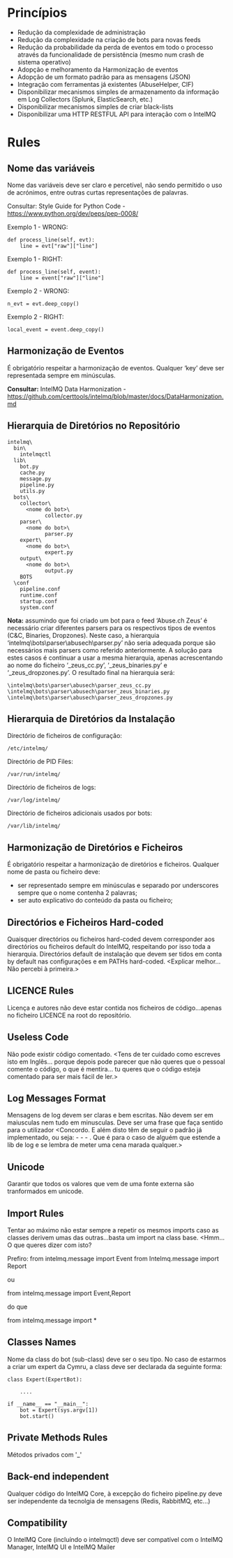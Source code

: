 # Princípios
* Redução da complexidade de administração
* Redução da complexidade na criação de bots para novas feeds
* Redução da probabilidade da perda de eventos em todo o processo através da funcionalidade de persistência (mesmo num crash de sistema operativo)
* Adopção e melhoramento da Harmonização de eventos
* Adopção de um formato padrão para as mensagens (JSON)
* Integração com ferramentas já existentes (AbuseHelper, CIF)
* Disponibilizar mecanismos simples de armazenamento da informação em Log Collectors (Splunk, ElasticSearch, etc.)
* Disponibilizar mecanismos simples de criar black-lists
* Disponibilizar uma HTTP RESTFUL API para interação com o IntelMQ


# Rules

## Nome das variáveis
Nome das variáveis deve ser claro e percetível, não sendo permitido o uso de acrónimos, entre outras curtas representações de palavras.

Consultar: Style Guide for Python Code - https://www.python.org/dev/peps/pep-0008/

Exemplo 1 - WRONG:
```
def process_line(self, evt):
    line = evt["raw"]["line"]
```
Exemplo 1 - RIGHT:
```
def process_line(self, event):
    line = event["raw"]["line"]
```

Exemplo 2 - WRONG:
```
n_evt = evt.deep_copy()
```
Exemplo 2 - RIGHT:
```
local_event = event.deep_copy()
```

## Harmonização de Eventos

É obrigatório respeitar a harmonização de eventos. Qualquer ‘key’ deve ser representada sempre em minúsculas.

**Consultar:** IntelMQ Data Harmonization - https://github.com/certtools/intelmq/blob/master/docs/DataHarmonization.md


## Hierarquia de Diretórios no Repositório
```
intelmq\
  bin\
    intelmqctl
  lib\
    bot.py
    cache.py
    message.py
    pipeline.py
    utils.py
  bots\
    collector\
      <nome do bot>\
		    collector.py
    parser\
      <nome do bot>\
		    parser.py
    expert\
      <nome do bot>\
		    expert.py
    output\
      <nome do bot>\
		    output.py
    BOTS
  \conf
    pipeline.conf
    runtime.conf
    startup.conf
    system.conf
```
**Nota:** assumindo que foi criado um bot para o feed ‘Abuse.ch Zeus’ é necessário criar diferentes parsers para os respectivos tipos de eventos (C&C, Binaries, Dropzones). Neste caso, a hierarquia ‘intelmq\bots\parser\abusech\parser.py’ não seria adequada porque são necessários mais parsers como referido anteriormente. A solução para estes casos é continuar a usar a mesma hierarquia, apenas acrescentando ao nome do ficheiro ‘_zeus_cc.py’, ‘_zeus_binaries.py’ e ‘_zeus_dropzones.py’. O resultado final na hierarquia será:
```
\intelmq\bots\parser\abusech\parser_zeus_cc.py
\intelmq\bots\parser\abusech\parser_zeus_binaries.py
\intelmq\bots\parser\abusech\parser_zeus_dropzones.py
```


## Hierarquia de Diretórios da Instalação

Directório de ficheiros de configuração:
```
/etc/intelmq/
```

Directório de PID Files:
```
/var/run/intelmq/
```

Directório de ficheiros de logs:
```
/var/log/intelmq/
````

Directório de ficheiros adicionais usados por bots:
```
/var/lib/intelmq/
````


## Harmonização de Diretórios e Ficheiros

É obrigatório respeitar a harmonização de diretórios e ficheiros. Qualquer nome de pasta ou ficheiro deve:
* ser representado sempre em minúsculas e separado por underscores sempre que o nome contenha 2 palavras;
* ser auto explicativo do conteúdo da pasta ou ficheiro;


## Directórios e Ficheiros Hard-coded
Quaisquer directórios ou ficheiros hard-coded devem corresponder aos directórios ou ficheiros default do IntelMQ, respeitando por isso toda a hierarquia.
Directórios default de instalação que devem ser tidos em conta by default nas configurações e em PATHs hard-coded.
<Explicar melhor... Não percebi à primeira.>

## LICENCE Rules
Licença e autores não deve estar contida nos ficheiros de código...apenas no ficheiro LICENCE na root do repositório.

## Useless Code

Não pode existir código comentado.
<Tens de ter cuidado como escreves isto em Inglês... porque depois pode parecer que não queres que o pessoal comente o código, o que é mentira... tu queres que o código esteja comentado para ser mais fácil de ler.>

## Log Messages Format
Mensagens de log devem ser claras e bem escritas. Não devem ser em maiusculas nem tudo em minusculas. Deve ser uma frase que faça sentido para o utilizador
<Concordo. E além disto têm de seguir o padrão já implementado, ou seja: <Timestamp> - <Nome do bot> - <Nivel> - <Mensagem>. Que é para o caso de alguém que estende a lib de log e se lembra de meter uma cena marada qualquer.>

## Unicode
Garantir que todos os valores que vem de uma fonte externa são tranformados em unicode.

## Import Rules
Tentar ao máximo não estar sempre a repetir os mesmos imports caso as classes derivem umas das outras...basta um import na class base.
<Hmm... O que queres dizer com isto?

Prefiro:
from intelmq.message import Event
from Intelmq.message import Report

ou

from intelmq.message import Event,Report

do que

from intelmq.message import *
>

## Classes Names

Nome da class do bot (sub-class) deve ser o seu tipo. No caso de estarmos a criar um expert da Cymru, a class deve ser declarada da seguinte forma:

    class Expert(ExpertBot):
    
        ....
        
    if __name__ == "__main__":
        bot = Expert(sys.argv[1])
        bot.start()
    

## Private Methods Rules
Métodos privados com '_'

## Back-end independent
Qualquer código do IntelMQ Core, à excepção do ficheiro pipeline.py deve ser independente da tecnolgia de mensagens (Redis, RabbitMQ, etc...)

## Compatibility
O IntelMQ Core (incluíndo o intelmqctl) deve ser compatível com o IntelMQ Manager, IntelMQ UI e IntelMQ Mailer
